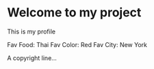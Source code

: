 # Welcome to my project

This is my profile

Fav Food: Thai
Fav Color: Red
Fav City: New York

A copyright line...